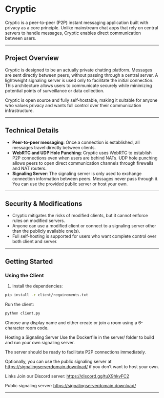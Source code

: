 # Cryptic

Cryptic is a peer-to-peer (P2P) instant messaging application built with privacy as a core principle. Unlike mainstream chat apps that rely on central servers to handle messages, Cryptic enables direct communication between users.

---

## Project Overview

Cryptic is designed to be an actually private chatting platform. Messages are sent directly between peers, without passing through a central server. A lightweight signaling server is used only to facilitate the initial connection. This architecture allows users to communicate securely while minimizing potential points of surveillance or data collection.

Cryptic is open source and fully self-hostable, making it suitable for anyone who values privacy and wants full control over their communication infrastructure.

---

## Technical Details

- **Peer-to-peer messaging**: Once a connection is established, all messages travel directly between clients.  
- **WebRTC and UDP Hole Punching**: Cryptic uses WebRTC to establish P2P connections even when users are behind NATs. UDP hole punching allows peers to open direct communication channels through firewalls and NAT routers.  
- **Signaling Server**: The signaling server is only used to exchange connection information between peers. Messages never pass through it. You can use the provided public server or host your own.  

---

## Security & Modifications

- Cryptic mitigates the risks of modified clients, but it cannot enforce rules on modified servers.  
- Anyone can use a modified client or connect to a signaling server other than the publicly available one(s).  
- Full self-hosting is supported for users who want complete control over both client and server.  

---

## Getting Started

### Using the Client

1. Install the dependencies:

```bash
pip install -r client/requirements.txt
```
Run the client:
```bash
python client.py
```
Choose any display name and either create or join a room using a 6-character room code.

Hosting a Signaling Server
Use the Dockerfile in the server/ folder to build and run your own signaling server.

The server should be ready to facilitate P2P connections immediately.

Optionally, you can use the public signaling server at https://signalingserverdomain.download/ if you don’t want to host your own.

Links
Join our Discord server: https://discord.gg/tuX9hkvFC2

Public signaling server: https://signalingserverdomain.download/


---

